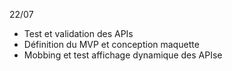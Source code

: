 22/07
- Test et validation des APIs
- Définition du MVP et conception maquette 
- Mobbing et test affichage dynamique des APIse

